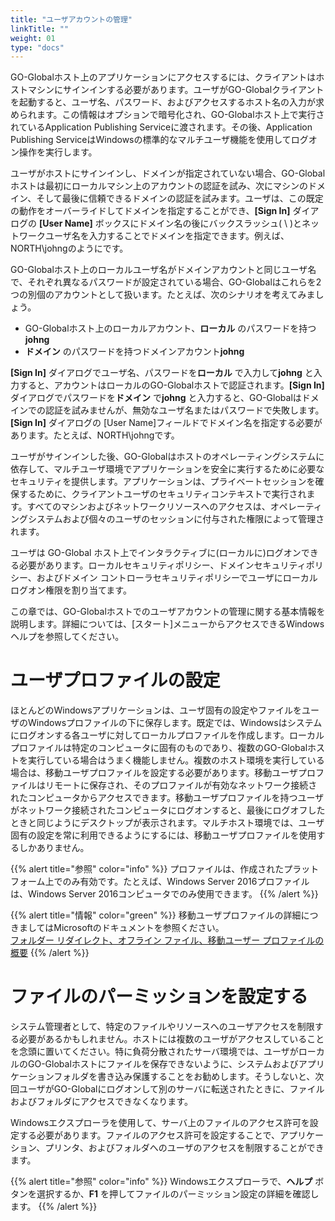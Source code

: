 ```yaml
---
title: "ユーザアカウントの管理"
linkTitle: ""
weight: 01
type: "docs"
---
```


GO-Globalホスト上のアプリケーションにアクセスするには、クライアントはホストマシンにサインインする必要があります。ユーザがGO-Globalクライアントを起動すると、ユーザ名、パスワード、およびアクセスするホスト名の入力が求められます。この情報はオプションで暗号化され、GO-Globalホスト上で実行されているApplication Publishing Serviceに渡されます。その後、Application Publishing ServiceはWindowsの標準的なマルチユーザ機能を使用してログオン操作を実行します。<br>

ユーザがホストにサインインし、ドメインが指定されていない場合、GO-Globalホストは最初にローカルマシン上のアカウントの認証を試み、次にマシンのドメイン、そして最後に信頼できるドメインの認証を試みます。ユーザは、この既定の動作をオーバーライドしてドメインを指定することができ、**[Sign In]** ダイアログの **[User Name]** ボックスにドメイン名の後にバックスラッシュ( \ )とネットワークユーザ名を入力することでドメインを指定できます。例えば、NORTH\johngのようにです。<br>

GO-Globalホスト上のローカルユーザ名がドメインアカウントと同じユーザ名で、それぞれ異なるパスワードが設定されている場合、GO-Globalはこれらを2つの別個のアカウントとして扱います。たとえば、次のシナリオを考えてみましょう。<br>

- GO-Globalホスト上のローカルアカウント、**ローカル** のパスワードを持つ**johng**
- **ドメイン** のパスワードを持つドメインアカウント**johng** 
 
**[Sign In]** ダイアログでユーザ名、パスワードを**ローカル** で入力して**johng** と入力すると、アカウントはローカルのGO-Globalホストで認証されます。**[Sign In]** ダイアログでパスワードを**ドメイン** で**johng** と入力すると、GO-Globalはドメインでの認証を試みませんが、無効なユーザ名またはパスワードで失敗します。**[Sign In]** ダイアログの [User Name]フィールドでドメイン名を指定する必要があります。たとえば、NORTH\johngです。<br>

ユーザがサインインした後、GO-Globalはホストのオペレーティングシステムに依存して、マルチユーザ環境でアプリケーションを安全に実行するために必要なセキュリティを提供します。アプリケーションは、プライベートセッションを確保するために、クライアントユーザのセキュリティコンテキストで実行されます。すべてのマシンおよびネットワークリソースへのアクセスは、オペレーティングシステムおよび個々のユーザのセッションに付与された権限によって管理されます。<br>

ユーザは GO-Global ホスト上でインタラクティブに(ローカルに)ログオンできる必要があります。ローカルセキュリティポリシー、ドメインセキュリティポリシー、およびドメイン コントローラセキュリティポリシーでユーザにローカルログオン権限を割り当てます。<br>

この章では、GO-Globalホストでのユーザアカウントの管理に関する基本情報を説明します。詳細については、[スタート]メニューからアクセスできるWindowsヘルプを参照してください。<br>

# ユーザプロファイルの設定
ほとんどのWindowsアプリケーションは、ユーザ固有の設定やファイルをユーザのWindowsプロファイルの下に保存します。既定では、Windowsはシステムにログオンする各ユーザに対してローカルプロファイルを作成します。ローカルプロファイルは特定のコンピュータに固有のものであり、複数のGO-Globalホストを実行している場合はうまく機能しません。複数のホスト環境を実行している場合は、移動ユーザプロファイルを設定する必要があります。移動ユーザプロファイルはリモートに保存され、そのプロファイルが有効なネットワーク接続されたコンピュータからアクセスできます。移動ユーザプロファイルを持つユーザがネットワーク接続されたコンピュータにログオンすると、最後にログオフしたときと同じようにデスクトップが表示されます。マルチホスト環境では、ユーザ固有の設定を常に利用できるようにするには、移動ユーザプロファイルを使用するしかありません。

{{% alert title="参照" color="info" %}}
プロファイルは、作成されたプラットフォーム上でのみ有効です。たとえば、Windows Server 2016プロファイルは、Windows Server 2016コンピュータでのみ使用できます。
{{% /alert %}}

{{% alert title="情報" color="green" %}}
移動ユーザプロファイルの詳細につきましてはMicrosoftのドキュメントを参照ください。<br>
[フォルダー リダイレクト、オフライン ファイル、移動ユーザー プロファイルの概要](https://docs.microsoft.com/ja-jp/windows-server/storage/folder-redirection/folder-redirection-rup-overview)
{{% /alert %}}


# ファイルのパーミッションを設定する

システム管理者として、特定のファイルやリソースへのユーザアクセスを制限する必要があるかもしれません。ホストには複数のユーザがアクセスしていることを念頭に置いてください。特に負荷分散されたサーバ環境では、ユーザがローカルのGO-Globalホストにファイルを保存できないように、システムおよびアプリケーションフォルダを書き込み保護することをお勧めします。そうしないと、次回ユーザがGO-Globalにログオンして別のサーバに転送されたときに、ファイルおよびフォルダにアクセスできなくなります。<br>

Windowsエクスプローラを使用して、サーバ上のファイルのアクセス許可を設定する必要があります。ファイルのアクセス許可を設定することで、アプリケーション、プリンタ、およびフォルダへのユーザのアクセスを制限することができます。

{{% alert title="参照" color="info" %}}
Windowsエクスプローラで、**ヘルプ** ボタンを選択するか、**F1** を押してファイルのパーミッション設定の詳細を確認します。
{{% /alert %}}

